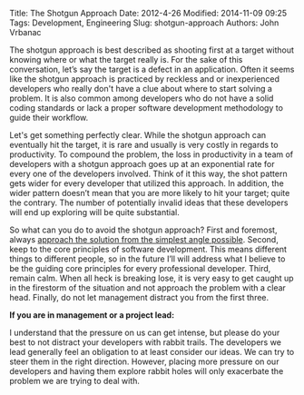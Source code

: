 Title: The Shotgun Approach
Date: 2012-4-26
Modified: 2014-11-09 09:25
Tags: Development, Engineering
Slug: shotgun-approach
Authors: John Vrbanac

The shotgun approach is best described as shooting first at a target
without knowing where or what the target really is. For the sake of this
conversation, let’s say the target is a defect in an application. Often
it seems like the shotgun approach is practiced by reckless and or
inexperienced developers who really don't have a clue about where to start
solving a problem. It is also common among developers who do not have a
solid coding standards or lack a proper software development methodology
to guide their workflow.

Let's get something perfectly clear. While the shotgun approach can
eventually hit the target, it is rare and usually is very costly in regards
to productivity. To compound the problem, the loss in productivity in a
team of developers with a shotgun approach goes up at an exponential rate
for every one of the developers involved. Think of it this way, the shot
pattern gets wider for every developer that utilized this approach. In
addition, the wider pattern doesn’t mean that you are more likely to hit
your target; quite the contrary. The number of potentially invalid ideas
that these developers will end up exploring will be quite substantial.

So what can you do to avoid the shotgun approach? First and foremost, always
[approach the solution from the simplest angle possible]({filename}think_horses_not_zebras.md).
Second, keep to the core principles of software development. This means
different things to different people, so in the future I’ll will address what
I believe to be the guiding core principles for every professional developer.
Third, remain calm. When all heck is breaking lose, it is very easy to get
caught up in the firestorm of the situation and not approach the problem
with a clear head. Finally, do not let management distract you from the
first three.

**If you are in management or a project lead:**

I understand that the pressure on us can get intense, but please do your
best to not distract your developers with rabbit trails. The developers we
lead generally feel an obligation to at least consider our ideas. We can try
to steer them in the right direction. However, placing more pressure on our
developers and having them explore rabbit holes will only exacerbate the
problem we are trying to deal with.